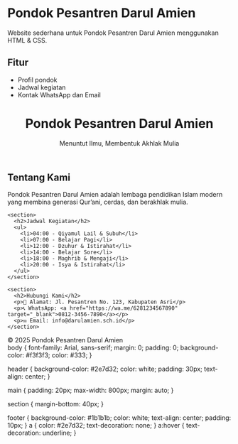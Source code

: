 # Pondok Pesantren Darul Amien

Website sederhana untuk Pondok Pesantren Darul Amien menggunakan HTML & CSS.

## Fitur

- Profil pondok
- Jadwal kegiatan
- Kontak WhatsApp dan Email
<!DOCTYPE html>
<html lang="id">
<head>
  <meta charset="UTF-8" />
  <meta name="viewport" content="width=device-width, initial-scale=1.0" />
  <title>Pondok Pesantren Darul Amien</title>
  <link rel="stylesheet" href="style.css" />
</head>
<body>
  <header>
    <h1>Pondok Pesantren Darul Amien</h1>
    <p>Menuntut Ilmu, Membentuk Akhlak Mulia</p>
  </header>

  <main>
    <section>
      <h2>Tentang Kami</h2>
      <p>Pondok Pesantren Darul Amien adalah lembaga pendidikan Islam modern yang membina generasi Qur’ani, cerdas, dan berakhlak mulia.</p>
    </section>

    <section>
      <h2>Jadwal Kegiatan</h2>
      <ul>
        <li>04:00 - Qiyamul Lail & Subuh</li>
        <li>07:00 - Belajar Pagi</li>
        <li>12:00 - Dzuhur & Istirahat</li>
        <li>14:00 - Belajar Sore</li>
        <li>18:00 - Maghrib & Mengaji</li>
        <li>20:00 - Isya & Istirahat</li>
      </ul>
    </section>

    <section>
      <h2>Hubungi Kami</h2>
      <p>📍 Alamat: Jl. Pesantren No. 123, Kabupaten Asri</p>
      <p>📞 WhatsApp: <a href="https://wa.me/6281234567890" target="_blank">0812-3456-7890</a></p>
      <p>✉️ Email: info@darulamien.sch.id</p>
    </section>
  </main>

  <footer>
    &copy; 2025 Pondok Pesantren Darul Amien
  </footer>
</body>
</html>
body {
  font-family: Arial, sans-serif;
  margin: 0;
  padding: 0;
  background-color: #f3f3f3;
  color: #333;
}

header {
  background-color: #2e7d32;
  color: white;
  padding: 30px;
  text-align: center;
}

main {
  padding: 20px;
  max-width: 800px;
  margin: auto;
}

section {
  margin-bottom: 40px;
}

footer {
  background-color: #1b1b1b;
  color: white;
  text-align: center;
  padding: 10px;
}
a {
  color: #2e7d32;
  text-decoration: none;
}
a:hover {
  text-decoration: underline;
}

